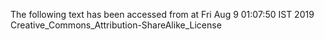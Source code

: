 The following text has been accessed from at Fri Aug 9 01:07:50 IST 2019
Creative_Commons_Attribution-ShareAlike_License
